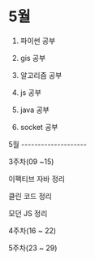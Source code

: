 # 5월

1. 파이썬 공부
2. gis 공부
3. 알고리즘 공부

4. js 공부

5. java 공부

6. socket 공부

5월 --------------------

3주차(09 ~15)

이펙티브 자바 정리

클린 코드 정리

모던 JS 정리

4주차(16 ~ 22)

5주차(23 ~ 29)

​	